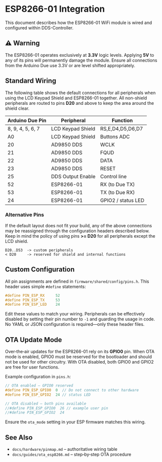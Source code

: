 # ESP8266-01 Integration

This document describes how the ESP8266-01 WiFi module is wired and configured within DDS-Controller.

## ⚠️ Warning

The ESP8266-01 operates exclusively at **3.3V** logic levels. Applying **5V** to any of its pins will permanently damage the module. Ensure all connections from the Arduino Due use 3.3V or are level shifted appropriately.

## Standard Wiring

The following table shows the default connections for all peripherals when using the LCD Keypad Shield and ESP8266-01 together. All non-shield peripherals are routed to pins **D20** and above to keep the area around the shield clear.

| Arduino Due Pin | Peripheral        | Function            |
|-----------------|-------------------|--------------------|
| 8, 9, 4, 5, 6, 7| LCD Keypad Shield | RS,E,D4,D5,D6,D7   |
| A0              | LCD Keypad Shield | Buttons ADC        |
| 20              | AD9850 DDS        | WCLK               |
| 21              | AD9850 DDS        | FQUD               |
| 22              | AD9850 DDS        | DATA               |
| 23              | AD9850 DDS        | RESET              |
| 25              | DDS Output Enable | Control line       |
| 52              | ESP8266-01        | RX (to Due TX)     |
| 53              | ESP8266-01        | TX (to Due RX)     |
| 24              | ESP8266-01        | GPIO2 / status LED |

### Alternative Pins

If the default layout does not fit your build, any of the above connections may be reassigned through the configuration headers described below. Keep in mind the policy of using pins **>= D20** for all peripherals except the LCD shield.

```
D20..D53  -> custom peripherals
< D20     -> reserved for shield and internal functions
```

## Custom Configuration

All pin assignments are defined in `firmware/shared/config/pins.h`. This header uses simple `#define` statements:

```cpp
#define PIN_ESP_RX     52
#define PIN_ESP_TX     53
#define PIN_ESP_LED    24
```

Edit these values to match your wiring. Peripherals can be effectively disabled by setting their pin number to `-1` and guarding the usage in code. No YAML or JSON configuration is required—only these header files.

## OTA Update Mode

Over‑the‑air updates for the ESP8266-01 rely on its **GPIO0** pin. When OTA mode is enabled, GPIO0 must be reserved for the bootloader and should not be used for other circuitry. With OTA disabled, both GPIO0 and GPIO2 are free for user functions.

Example configuration in `pins.h`:

```cpp
// OTA enabled – GPIO0 reserved
#define PIN_ESP_GPIO0  0  // Do not connect to other hardware
#define PIN_ESP_GPIO2  24 // status LED

// OTA disabled – both pins available
//#define PIN_ESP_GPIO0  26 // example user pin
//#define PIN_ESP_GPIO2  24
```

Ensure the `ota_mode` setting in your ESP firmware matches this wiring.

## See Also

- `docs/hardware/pinmap.md` – authoritative wiring table
- `docs/guides/ota_esp8266.md` – step‑by‑step OTA procedure

